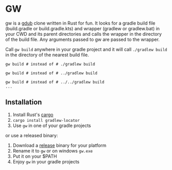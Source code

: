 
# GW
gw is a [gdub](https://github.com/dougborg/gdub) clone written in Rust for fun.
It looks for a gradle build file (build.gradle or build.gradle.kts) and wrapper (gradlew or gradlew.bat) in your CWD and 
its parent directories and calls the wrapper in the directory of the build file.
Any arguments passed to gw are passed to the wrapper.

Call ``gw build`` anywhere in your gradle project and it will call `./gradlew build` in the directory of the nearest build file.

    gw build # instead of # ./gradlew build
    
    gw build # instead of # ../gradlew build

    gw build # instead of # ../../gradlew build
    ...
 


## Installation

1. Install Rust's [cargo](https://doc.rust-lang.org/cargo/getting-started/installation.html)
2. ``cargo install gradlew-locator``
3. Use ``gw`` in one of your gradle projects

or use a released binary:

1. Download a [release](https://github.com/normartin/rust-gradlew-locator/releases) binary for your platform
2. Rename it to ``gw`` or on windows ``gw.exe``
3. Put it on your $PATH
4. Enjoy ``gw`` in your gradle projects
